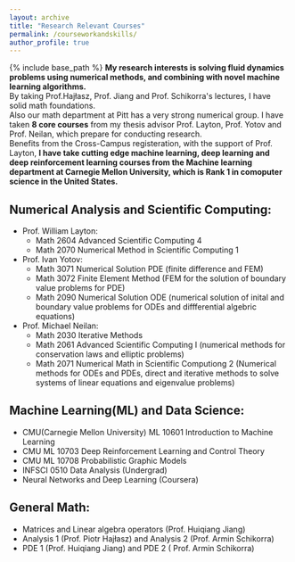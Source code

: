 ```yaml
---
layout: archive
title: "Research Relevant Courses"
permalink: /courseworkandskills/
author_profile: true
---
```

{% include base_path %}
**My research interests is solving fluid dynamics problems using numerical methods, and combining with novel machine learning algorithms.** <br />
By taking Prof.Hajłasz, Prof. Jiang and Prof. Schikorra's lectures, I have solid math foundations. <br />
Also our math department at Pitt has a very strong numerical group. I have taken **8 core courses** from my thesis advisor Prof. Layton, Prof. Yotov and Prof. Neilan, which prepare for conducting research. <br />
Benefits from the Cross-Campus registeration, with the support of Prof. Layton, **I have take cutting edge machine learning, deep learning and deep reinforcement learning courses from the Machine learning department at Carnegie Mellon University, which is Rank 1 in comoputer science in the United States.** <br />
## Numerical Analysis and Scientific Computing:
* Prof. William Layton: 
    * Math 2604 Advanced Scientific Computing 4
    * Math 2070 Numerical Method in Scientific Computing 1
* Prof. Ivan Yotov:
    * Math 3071 Numerical Solution PDE (finite difference and FEM)
    * Math 3072 Finite Element Method (FEM for the solution of boundary value problems for PDE)
    * Math 2090 Numerical Solution ODE (numerical solution of inital and boundary value problems for ODEs and diffferential algebric equations)
* Prof. Michael Neilan:
    * Math 2030 Iterative Methods
    * Math 2061 Advanced Scientific Computing I (numerical methods for conservation laws and elliptic problems)
    * Math 2071 Numerical Math in Scientific Computiong 2 (Numerical methods for ODEs and PDEs, direct and iterative methods to solve systems of linear equations and eigenvalue problems) 
    
## Machine Learning(ML) and Data Science:
* CMU(Carnegie Mellon University) ML 10601 Introduction to Machine Learning 
* CMU ML 10703 Deep Reinforcement Learning and Control Theory 
* CMU ML 10708 Probabilistic Graphic Models
* INFSCI 0510 Data Analysis (Undergrad)
* Neural Networks and Deep Learning (Coursera)

## General Math:
* Matrices and Linear algebra operators (Prof. Huiqiang Jiang)
* Analysis 1 (Prof. Piotr Hajłasz) and Analysis 2 (Prof. Armin Schikorra)
* PDE 1 (Prof. Huiqiang Jiang) and PDE 2 ( Prof. Armin Schikorra)
